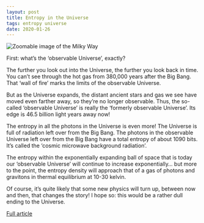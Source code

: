 ```yaml
---
layout: post
title: Entropy in the Universe
tags: entropy universe
date: 2020-01-26
---
```


![Zoomable image of the Milky Way](https://eso.org/public/images/eso1242a/zoomable/)

First: what’s the ‘observable Universe’, exactly?

The further you look out into the Universe, the further you look back in time. You 
can’t see through the hot gas from 380,000 years after the Big Bang. That ‘wall of 
fire’ marks the limits of the observable Universe.

But as the Universe expands, the distant ancient stars and gas we see have moved 
even farther away, so they’re no longer observable. Thus, the so-called ‘observable 
Universe’ is really the ‘formerly observable Universe’. Its edge is 46.5 billion 
light years away now!

The entropy in all the photons in the Universe is even more! The Universe is full 
of radiation left over from the Big Bang. The photons in the observable Universe 
left over from the Big Bang have a total entropy of about 1090 bits. It’s called 
the ‘cosmic microwave background radiation’.

The entropy within the exponentially expanding ball of space that is today our 
‘observable Universe’ will continue to increase exponentially… but more to the 
point, the entropy density will approach that of a gas of photons and gravitons 
in thermal equilibrium at 10-30 kelvin.

Of course, it’s quite likely that some new physics will turn up, between now and 
then, that changes the story! I hope so: this would be a rather dull ending to 
the Universe.

[Full article](https://johncarlosbaez.wordpress.com/2020/01/25/entropy-in-the-universe/)
